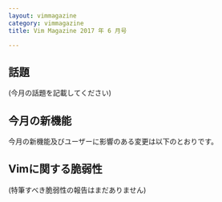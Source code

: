 ```yaml
---
layout: vimmagazine
category: vimmagazine
title: Vim Magazine 2017 年 6 月号

---
```


## 話題

(今月の話題を記載してください)

## 今月の新機能

今月の新機能及びユーザーに影響のある変更は以下のとおりです。

## Vimに関する脆弱性

(特筆すべき脆弱性の報告はまだありません)
